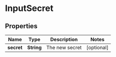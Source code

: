 
# InputSecret

## Properties
Name | Type | Description | Notes
------------ | ------------- | ------------- | -------------
**secret** | **String** | The new secret |  [optional]



